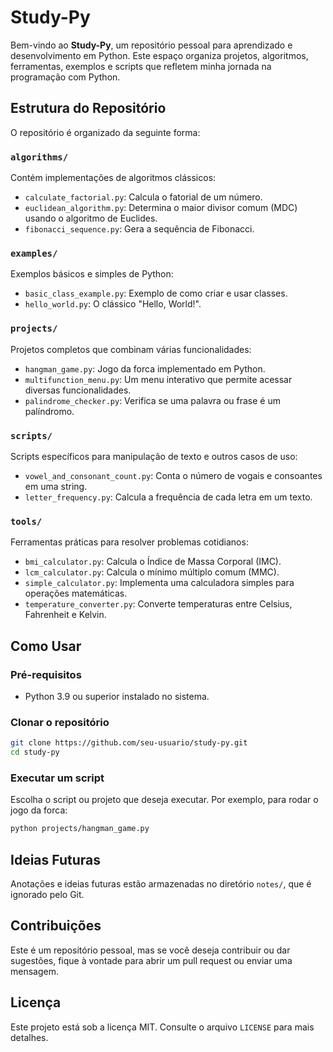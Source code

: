 # Study-Py

Bem-vindo ao **Study-Py**, um repositório pessoal para aprendizado e desenvolvimento em Python. Este espaço organiza projetos, algoritmos, ferramentas, exemplos e scripts que refletem minha jornada na programação com Python.

## Estrutura do Repositório

O repositório é organizado da seguinte forma:

### `algorithms/`
Contém implementações de algoritmos clássicos:
- `calculate_factorial.py`: Calcula o fatorial de um número.
- `euclidean_algorithm.py`: Determina o maior divisor comum (MDC) usando o algoritmo de Euclides.
- `fibonacci_sequence.py`: Gera a sequência de Fibonacci.

### `examples/`
Exemplos básicos e simples de Python:
- `basic_class_example.py`: Exemplo de como criar e usar classes.
- `hello_world.py`: O clássico "Hello, World!".

### `projects/`
Projetos completos que combinam várias funcionalidades:
- `hangman_game.py`: Jogo da forca implementado em Python.
- `multifunction_menu.py`: Um menu interativo que permite acessar diversas funcionalidades.
- `palindrome_checker.py`: Verifica se uma palavra ou frase é um palíndromo.

### `scripts/`
Scripts específicos para manipulação de texto e outros casos de uso:
- `vowel_and_consonant_count.py`: Conta o número de vogais e consoantes em uma string.
- `letter_frequency.py`: Calcula a frequência de cada letra em um texto.

### `tools/`
Ferramentas práticas para resolver problemas cotidianos:
- `bmi_calculator.py`: Calcula o Índice de Massa Corporal (IMC).
- `lcm_calculator.py`: Calcula o mínimo múltiplo comum (MMC).
- `simple_calculator.py`: Implementa uma calculadora simples para operações matemáticas.
- `temperature_converter.py`: Converte temperaturas entre Celsius, Fahrenheit e Kelvin.

## Como Usar

### Pré-requisitos
- Python 3.9 ou superior instalado no sistema.

### Clonar o repositório
```bash
git clone https://github.com/seu-usuario/study-py.git
cd study-py
```

### Executar um script
Escolha o script ou projeto que deseja executar. Por exemplo, para rodar o jogo da forca:
```bash
python projects/hangman_game.py
```

## Ideias Futuras
Anotações e ideias futuras estão armazenadas no diretório `notes/`, que é ignorado pelo Git.

## Contribuições
Este é um repositório pessoal, mas se você deseja contribuir ou dar sugestões, fique à vontade para abrir um pull request ou enviar uma mensagem.

## Licença
Este projeto está sob a licença MIT. Consulte o arquivo `LICENSE` para mais detalhes.

